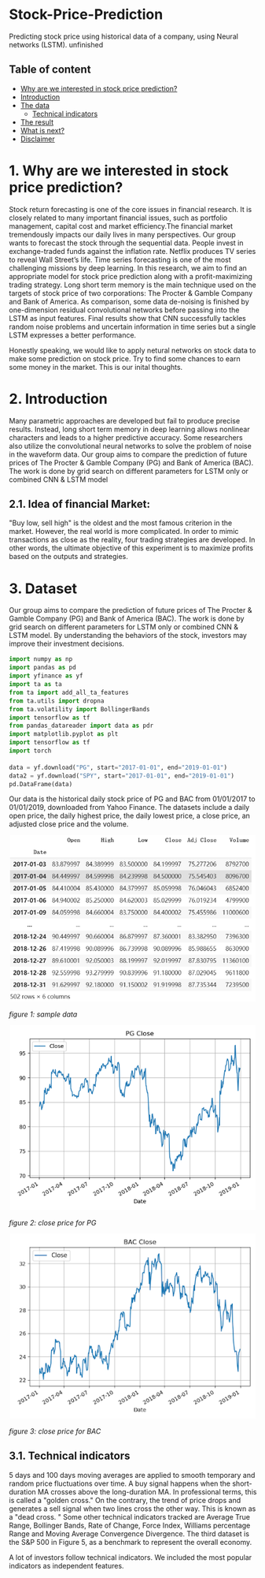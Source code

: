 # Stock-Price-Prediction
Predicting stock price using historical data of a company, using Neural networks (LSTM).
unfinished 
## Table of content
* [Why are we interested in stock price prediction?](#abstract)
* [Introduction](#overview)
* [The data](#thedata)
    * [Technical indicators](#technicalind)
* [The result](#theresult)
* [What is next?](#whatisnext)
* [Disclaimer](#disclaimer)

# 1. Why are we interested in stock price prediction? <a class="anchor" id="abstract"></a>
Stock return forecasting is one of the core issues in financial research. It is closely related to many important financial issues, such as portfolio management, capital cost and market efficiency.The financial market tremendously impacts our daily lives in many perspectives. Our group wants to forecast the stock through the sequential data. People invest in exchange-traded funds against the inflation rate. Netflix produces TV series to reveal Wall Street’s life. Time series forecasting is one of the most challenging missions by deep learning. In this research, we aim to find an appropriate model for stock price prediction along with a profit-maximizing trading strategy. Long short term memory is the main technique used on the targets of stock price of two corporations: The Procter & Gamble Company and Bank of America. As comparison, some data de-noising is finished by one-dimension residual convolutional networks before passing into the LSTM as input features. Final results show that CNN successfully tackles random noise problems and uncertain information in time series but a single LSTM expresses a better performance.

Honestly speaking, we would like to apply netural networks on stock data to make some prediction on stock price. Try to find some chances to earn some money in the market. This is our inital thoughts. 
# 2. Introduction <a class="anchor" id="overview"></a>
Many parametric approaches are developed but fail to produce precise results. Instead, long short term memory in deep learning allows nonlinear characters and leads to a higher predictive accuracy. Some researchers also utilize the convolutional neural networks to solve the problem of noise in the waveform data. Our group aims to compare the prediction of future prices of The Procter & Gamble Company (PG) and Bank of America (BAC). The work is done by grid search on different parameters for LSTM only or combined CNN & LSTM model

## 2.1. Idea of financial Market: 

"Buy low, sell high" is the oldest and the most famous criterion in the market. However, the real world is more complicated. In order to mimic transactions as close as the reality, four trading strategies are developed. In other words, the ultimate objective of this experiment is to maximize profits based on the outputs and strategies.

# 3. Dataset <a class="anchor" id="thedata"></a>

Our group aims to compare the prediction of future prices of The Procter & Gamble Company (PG) and Bank of America (BAC). The work is done by grid search on different parameters for LSTM only or combined CNN & LSTM model. By understanding the behaviors of the stock, investors may improve their investment decisions.

```python
import numpy as np
import pandas as pd
import yfinance as yf
import ta as ta
from ta import add_all_ta_features
from ta.utils import dropna
from ta.volatility import BollingerBands
import tensorflow as tf
from pandas_datareader import data as pdr
import matplotlib.pyplot as plt
import tensorflow as tf
import torch

data = yf.download("PG", start="2017-01-01", end="2019-01-01")
data2 = yf.download("SPY", start="2017-01-01", end="2019-01-01")
pd.DataFrame(data)
```

Our data is the historical daily stock price of PG and BAC from 01/01/2017 to 01/01/2019, downloaded from Yahoo Finance. The datasets include a daily open price, the daily highest price, the daily lowest price, a close price, an adjusted close price and the volume.

<center><img src='pics/sampledata.PNG' width=500></img></center>

_figure 1: sample data_

<center><img src='pics/pgclose.png' width=500></img></center>

_figure 2: close price for PG_

<center><img src='pics/bacclose.png' width=500></img></center>

_figure 3: close price for BAC_

## 3.1. Technical indicators <a class="anchor" id="technicalind"></a>
5 days and 100 days moving averages are applied to smooth temporary and random price fluctuations over time. A buy signal happens when the short-duration MA crosses above the long-duration MA. In professional terms, this is called a "golden cross." On the contrary, the trend of price drops and generates a sell signal when two lines cross the other way. This is known as a "dead cross. " Some other technical indicators tracked are Average True Range, Bollinger Bands, Rate of Change, Force Index, Williams percentage Range and Moving Average Convergence Divergence. The third dataset is the S&P 500 in Figure 5, as a benchmark to represent the overall economy.

A lot of investors follow technical indicators. We included the most popular indicators as independent features.



















